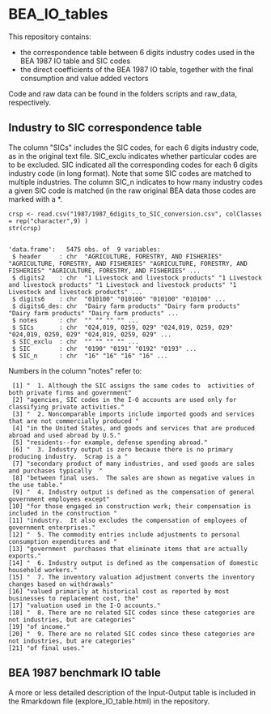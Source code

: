 # BEA_IO_tables

This repository contains:

* the correspondence table between 6 digits industry codes used in the BEA 1987 IO table and SIC codes
* the direct coefficients of the BEA 1987 IO table, together with the final consumption and value added vectors

Code and raw data can be found in the folders scripts and raw_data, respectively.

## Industry to SIC correspondence table

The column "SICs" includes the SIC codes, for each 6 digits industry code, as in the original text file. SIC_exclu indicates whether particular codes are to be excluded. SIC indicated all the corresponding codes for each 6 digits industry code (in long format). Note that some SIC codes are matched to multiple industries. The column SIC_n indicates to how many industry codes a given SIC code is matched (in the raw original BEA data those codes are marked with a *.


```{r}
crsp <- read.csv("1987/1987_6digits_to_SIC_conversion.csv", colClasses = rep("character",9) )
str(crsp)


'data.frame':	5475 obs. of  9 variables:
 $ header     : chr  "AGRICULTURE, FORESTRY, AND FISHERIES" "AGRICULTURE, FORESTRY, AND FISHERIES" "AGRICULTURE, FORESTRY, AND FISHERIES" "AGRICULTURE, FORESTRY, AND FISHERIES" ...
 $ digits2    : chr  "1 Livestock and livestock products" "1 Livestock and livestock products" "1 Livestock and livestock products" "1 Livestock and livestock products" ...
 $ digits6    : chr  "010100" "010100" "010100" "010100" ...
 $ digits6_des: chr  "Dairy farm products" "Dairy farm products" "Dairy farm products" "Dairy farm products" ...
 $ notes      : chr  "" "" "" "" ...
 $ SICs       : chr  "024,019, 0259, 029" "024,019, 0259, 029" "024,019, 0259, 029" "024,019, 0259, 029" ...
 $ SIC_exclu  : chr  "" "" "" "" ...
 $ SIC        : chr  "0190" "0191" "0192" "0193" ...
 $ SIC_n      : chr  "16" "16" "16" "16" ...
```

Numbers in the column "notes" refer to:

```
 [1] "  1. Although the SIC assigns the same codes to  activities of both private firms and government"  
 [2] "agencies, SIC codes in the I-O accounts are used only for classifying private activities."         
 [3] "  2. Noncomparable imports include imported goods and services that are not commercially produced "
 [4] "in the United States, and goods and services that are produced abroad and used abroad by U.S."     
 [5] "residents--for example, defense spending abroad."                                                  
 [6] "  3. Industry output is zero because there is no primary producing industry.  Scrap is a "         
 [7] "secondary product of many industries, and used goods are sales and purchases typically  "          
 [8] "between final uses.  The sales are shown as negative values in the use table."                     
 [9] "  4. Industry output is defined as the compensation of general government employees except"        
[10] "for those engaged in construction work; their compensation is included in the construction "       
[11] "industry.  It also excludes the compensation of employees of government enterprises."              
[12] "  5. The commodity entries include adjustments to personal consumption expenditures and "          
[13] "government  purchases that eliminate items that are actually exports."                             
[14] "  6. Industry output is defined as the compensation of domestic household workers."                
[15] "  7. The inventory valuation adjustment converts the inventory changes based on withdrawals"       
[16] "valued primarily at historical cost as reported by most businesses to replacement cost, the"       
[17] "valuation used in the I-O accounts."                                                               
[18] "  8. There are no related SIC codes since these categories are not industries, but are categories" 
[19] "of income."                                                                                        
[20] "  9. There are no related SIC codes since these categories are not industries, but are categories" 
[21] "of final uses." 
```

## BEA 1987 benchmark IO table

A more or less detailed description of the Input-Output table is included in the Rmarkdown file (explore_IO_table.html) in the repository.



